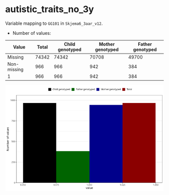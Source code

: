 # autistic_traits_no_3y
Variable mapping to `GG101` in `Skjema6_3aar_v12`.
- Number of values:

| Value | Total | Child genotyped | Mother genotyped | Father genotyped |
| ----- | ----- | --------------- | ---------------- | ---------------- |
| Missing | 74342 | 74342 | 70708 | 49700 |
| Non-missing | 966 | 966 | 942 | 384 |
| 1 | 966 | 966 | 942 | 384 |



![](autistic_traits_no_3y_n.png)



